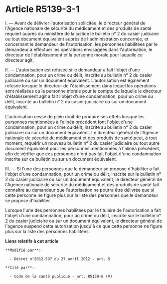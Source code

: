 # Article R5139-3-1

I. ― Avant de délivrer l'autorisation sollicitée, le directeur général de l'Agence nationale de sécurité du médicament et des
produits de santé requiert auprès du ministère de la justice le bulletin n° 2 du casier judicaire ou tout document équivalent
auprès de l'administration concernée, et concernant le demandeur de l'autorisation, les personnes habilitées par le demandeur
à effectuer les opérations envisagées dans l'autorisation, le directeur de l'établissement et la personne morale pour
laquelle ce directeur agit. 

II. ― L'autorisation est refusée si le demandeur a fait l'objet d'une condamnation, pour un crime ou délit, inscrite au
bulletin n° 2 du casier judiciaire ou sur un document équivalent. L'autorisation est également refusée lorsque le directeur
de l'établissement dans lequel les opérations sont réalisées ou la personne morale pour le compte de laquelle le directeur
d'établissement agit a fait l'objet d'une condamnation, pour un crime ou délit, inscrite au bulletin n° 2 du casier
judiciaire ou sur un document équivalent. 

L'autorisation cesse de plein droit de produire ses effets lorsque les personnes mentionnées à l'alinéa précédent font
l'objet d'une condamnation, pour un crime ou délit, inscrite au bulletin n° 2 du casier judiciaire ou sur un document
équivalent. Le directeur général de l'Agence nationale de sécurité du médicament et des produits de santé peut, à tout
moment, requérir un nouveau bulletin n° 2 du casier judiciaire ou tout autre document équivalent pour les personnes
mentionnées à l'alinéa précédent, afin de vérifier que ces personnes n'ont pas fait l'objet d'une condamnation inscrite sur
ce bulletin ou sur un document équivalent. 

III. ― Si l'une des personnes que le demandeur se propose d'habiliter a fait l'objet d'une condamnation, pour un crime ou
délit, inscrite sur le bulletin n° 2 du casier judiciaire ou sur un document équivalent, le directeur général de l'Agence
nationale de sécurité du médicament et des produits de santé fait connaître au demandeur que l'autorisation ne pourra être
délivrée que si cette personne ne figure plus sur la liste des personnes que le demandeur se propose d'habiliter. 

Lorsque l'une des personnes habilitées par le titulaire de l'autorisation a fait l'objet d'une condamnation, pour un crime ou
délit, inscrite sur le bulletin n° 2 du casier judiciaire ou sur un document équivalent, le directeur général de l'agence
suspend cette autorisation jusqu'à ce que cette personne ne figure plus sur la liste des personnes habilitées.

**Liens relatifs à cet article**

	**Modifié par**:

	  - Décret n°2012-597 du 27 avril 2012 - art. 5

	**Cité par**:

	  - Code de la santé publique - art. R5139-8 (V)
